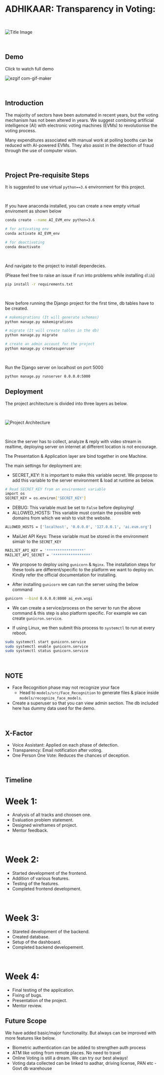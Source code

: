 
# ADHIKAAR: Transparency in Voting:

<br>


![Title Image](static/img/AI_EVM.png)

<br>


## Demo

Click to watch full demo <br>

![ezgif com-gif-maker](https://user-images.githubusercontent.com/90378057/170876241-4684fa4b-d12a-4d57-884b-a3624e8314ea.gif)

<br>

## Introduction

The majority of sectors have been automated in recent years, but the voting mechanism has not been altered in years. We suggest combining artificial intelligence (AI) with electronic voting machines (EVMs) to revolutionise the voting process.

Many expenditures associated with manual work at polling booths can be reduced with AI-powered EVMs. They also assist in the detection of fraud through the use of computer vision.

<br>

## Project Pre-requisite Steps

It is suggested to use virtual `python==3.6` environment for this project.

<br>

If you have anaconda installed, you can create a new empty virtual enviroment as shown below

```bash
conda create --name AI_EVM_env python=3.6

# for activating env
conda activate AI_EVM_env

# for deactivating
conda deactivate
```

<br>

And navigate to the project to install dependecies.

(Please feel free to raise an issue if run into problems while installing `dlib`)

```bash
pip install -r requirements.txt
```

<br>

Now before running the Django project for the first time, db tables have to be created.

```bash
# makemigrations (It will generate schemas)
python manage.py makemigrations

# migrate (It will create tables in the db)
python manage.py migrate

# create an admin account for the project
python manage.py createsuperuser
```

<br>

Run the Django server on localhost on port 5000

```bash
python manage.py runserver 0.0.0.0:5000
```

## Deployment

The project architecture is divided into three layers as below.

<br>

![Project Architecture](static/img/architecture.png)

<br>

Since the server has to collect, analyze & reply with video stream in realtime, deploying server on internet at different location is not encourage.

The Presentation & Application layer are bind together in one Machine.

The main settings for deployment are:

- SECRET_KEY: It is important to make this variable secret. We propose to add this variable to the server environment & load at runtime as below.

```bash
# Read SECRET_KEY from an environment variable
import os
SECRET_KEY = os.environ['SECRET_KEY']
```

- DEBUG: This variable must be set to `False` before deploying!
- ALLOWED_HOSTS: This variable must contain the possible web domains from which we wish to visit the website.

```bash
ALLOWED_HOSTS = ['localhost', '0.0.0.0', '127.0.0.1', 'ai.evm.org']
```

- MailJet API Keys: These variable must be stored in the environment simialr to the `SECRET_KEY`

```bash
MAILJET_API_KEY = '*****************'
MAILJET_API_SECRET = '*****************'
```

- We propose to deploy using `gunicorn` & `Nginx`. The installation steps for these tools are different/specific to the platform we want to deploy on. Kindly refer the official documentation for installing.

- After installing `gunicorn` we can run the server using the below command

```bash
gunicorn --bind 0.0.0.0:8000 ai_evm.wsgi
```

- We can create a service/process on the server to run the above command & this step is also platform specific. For example we can create `gunicron.service`.

- If using Linux, we then submit this process to `systemctl` to run at every reboot.

```bash
sudo systemctl start gunicorn.service
sudo systemctl enable gunicorn.service
sudo systemctl status gunicorn.service
```

<br>

## NOTE

- Face Recognition phase may not recognize your face
  - Head to `models/src/Face_Recognition` to generate files & place inside `models/recognize_face_models`.
- Create a superuser so that you can view admin section. The db included here has dummy data used for the demo.

<br>

## X-Factor

- Voice Assistant: Applied on each phase of detection.
- Transparency: Email notification after voting.
- One Person One Vote: Reduces the chances of deception.

<br>

## Timeline

# Week 1:

- Analysis of all tracks and choosen one.
- Evaluation problem statement.
- Designed wireframes of project.
- Mentor feedback.

<br>

# Week 2:

- Started development of the frontend.
- Addition of various features.
- Testing of the features.
- Completed frontend development.

<br>

# Week 3:

- Stareted development of the backend.
- Created database.
- Setup of the dashboard.
- Completed backend developement.

<br>

# Week 4:

- Final testing of the application.
- Fixing of bugs.
- Presentation of the project.
- Mentor review.

## Future Scope

We have added basic/major functionality. But always can be improved with more features like below.

- Biometric authentication can be added to strengthen auth process
- ATM like voting from remote places. No need to travel
- Online Voting is still a dream. We can try our best always!
- Voting data collected can be linked to aadhar, driving license, PAN etc - Govt db warehouse
